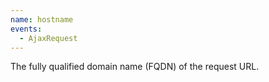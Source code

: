 ```yaml
---
name: hostname
events:
  - AjaxRequest
---
```


The fully qualified domain name (FQDN) of the request URL.